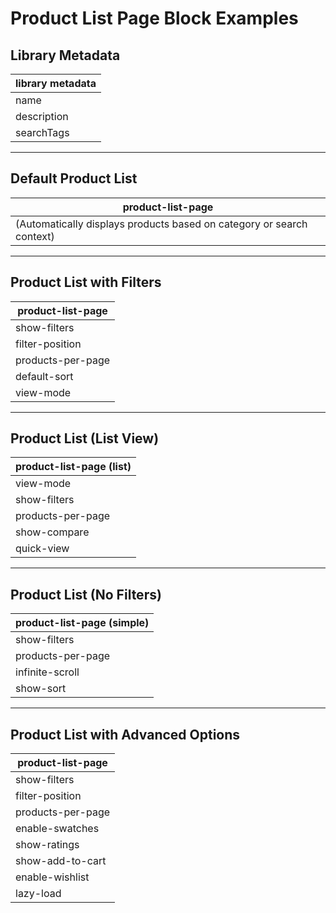 # Product List Page Block Examples

## Library Metadata
| library metadata |
|------------------|
| name | Product List Page |
| description | Category and search result pages with filters and sorting |
| searchTags | PLP, category, products, grid, list, filters, search |

---

## Default Product List
| product-list-page |
|-------------------|
| (Automatically displays products based on category or search context) |

---

## Product List with Filters
| product-list-page |
|-------------------|
| show-filters | true |
| filter-position | left |
| products-per-page | 24 |
| default-sort | position |
| view-mode | grid |

---

## Product List (List View)
| product-list-page (list) |
|--------------------------|
| view-mode | list |
| show-filters | true |
| products-per-page | 12 |
| show-compare | true |
| quick-view | true |

---

## Product List (No Filters)
| product-list-page (simple) |
|----------------------------|
| show-filters | false |
| products-per-page | 48 |
| infinite-scroll | true |
| show-sort | true |

---

## Product List with Advanced Options
| product-list-page |
|-------------------|
| show-filters | true |
| filter-position | top |
| products-per-page | 36 |
| enable-swatches | true |
| show-ratings | true |
| show-add-to-cart | true |
| enable-wishlist | true |
| lazy-load | true |